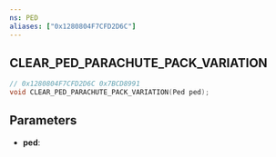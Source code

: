 ```yaml
---
ns: PED
aliases: ["0x1280804F7CFD2D6C"]
---
```

## CLEAR_PED_PARACHUTE_PACK_VARIATION

```c
// 0x1280804F7CFD2D6C 0x7BCD8991
void CLEAR_PED_PARACHUTE_PACK_VARIATION(Ped ped);
```

## Parameters
* **ped**: 

